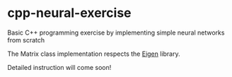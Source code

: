 # cpp-neural-exercise
Basic C++ programming exercise by implementing simple neural networks from scratch

The Matrix class implementation respects the <a href="http://eigen.tuxfamily.org/index.php?title=Main_Page">Eigen</a> library.

Detailed instruction will come soon!
